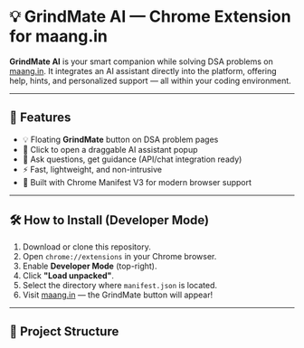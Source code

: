 # 💡 GrindMate AI — Chrome Extension for maang.in

**GrindMate AI** is your smart companion while solving DSA problems on [maang.in](https://maang.in). It integrates an AI assistant directly into the platform, offering help, hints, and personalized support — all within your coding environment.

---

## 🚀 Features

- 💡 Floating **GrindMate** button on DSA problem pages  
- 💬 Click to open a draggable AI assistant popup  
- 🧠 Ask questions, get guidance (API/chat integration ready)  
- ⚡ Fast, lightweight, and non-intrusive  
- 🔐 Built with Chrome Manifest V3 for modern browser support  

---

## 🛠 How to Install (Developer Mode)

1. Download or clone this repository.
2. Open `chrome://extensions` in your Chrome browser.
3. Enable **Developer Mode** (top-right).
4. Click **"Load unpacked"**.
5. Select the directory where `manifest.json` is located.
6. Visit [maang.in](https://maang.in) — the GrindMate button will appear!

---

## 📂 Project Structure

